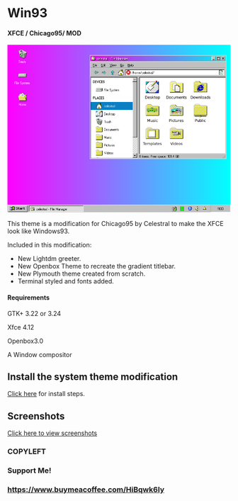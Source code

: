 # Win93
#### XFCE / Chicago95/ MOD

<p align="center">
<img src="Screenshots/Desktop-Window.png" alt="Windows93 Desktop"/>
</p>

This theme is a modification for Chicago95 by Celestral to make the XFCE look like Windows93.

Included in this modification:

- New Lightdm greeter.
- New Openbox Theme to recreate the gradient titlebar.
- New Plymouth theme created from scratch.
- Terminal styled and fonts added.

#### Requirements
GTK+ 3.22 or 3.24

Xfce 4.12

Openbox3.0

A Window compositor

## Install the system theme modification
[Click here](INSTALL.MD) for install steps.

## Screenshots
[Click here to view screenshots](Screenshots/SCREENSHOTS.md)


### COPYLEFT

### Support Me! 
### https://www.buymeacoffee.com/HiBqwk6Iy
